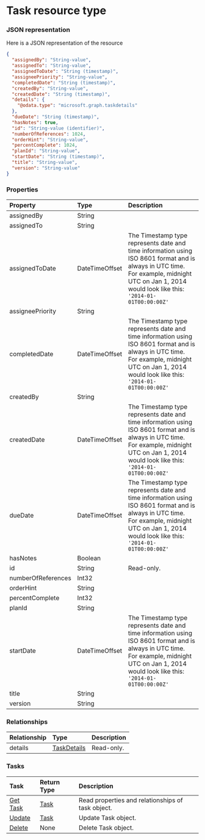 # Task resource type



### JSON representation

Here is a JSON representation of the resource

<!-- {
  "blockType": "resource",
  "optionalProperties": [
    "details"
  ],
  "@odata.type": "microsoft.graph.task"
}-->

```json
{
  "assignedBy": "String-value",
  "assignedTo": "String-value",
  "assignedToDate": "String (timestamp)",
  "assigneePriority": "String-value",
  "completedDate": "String (timestamp)",
  "createdBy": "String-value",
  "createdDate": "String (timestamp)",
  "details": {
    "@odata.type": "microsoft.graph.taskdetails"
  },
  "dueDate": "String (timestamp)",
  "hasNotes": true,
  "id": "String-value (identifier)",
  "numberOfReferences": 1024,
  "orderHint": "String-value",
  "percentComplete": 1024,
  "planId": "String-value",
  "startDate": "String (timestamp)",
  "title": "String-value",
  "version": "String-value"
}

```
### Properties
| Property	   | Type	|Description|
|:---------------|:--------|:----------|
|assignedBy|String||
|assignedTo|String||
|assignedToDate|DateTimeOffset|The Timestamp type represents date and time information using ISO 8601 format and is always in UTC time. For example, midnight UTC on Jan 1, 2014 would look like this: `'2014-01-01T00:00:00Z'`|
|assigneePriority|String||
|completedDate|DateTimeOffset|The Timestamp type represents date and time information using ISO 8601 format and is always in UTC time. For example, midnight UTC on Jan 1, 2014 would look like this: `'2014-01-01T00:00:00Z'`|
|createdBy|String||
|createdDate|DateTimeOffset|The Timestamp type represents date and time information using ISO 8601 format and is always in UTC time. For example, midnight UTC on Jan 1, 2014 would look like this: `'2014-01-01T00:00:00Z'`|
|dueDate|DateTimeOffset|The Timestamp type represents date and time information using ISO 8601 format and is always in UTC time. For example, midnight UTC on Jan 1, 2014 would look like this: `'2014-01-01T00:00:00Z'`|
|hasNotes|Boolean||
|id|String| Read-only.|
|numberOfReferences|Int32||
|orderHint|String||
|percentComplete|Int32||
|planId|String||
|startDate|DateTimeOffset|The Timestamp type represents date and time information using ISO 8601 format and is always in UTC time. For example, midnight UTC on Jan 1, 2014 would look like this: `'2014-01-01T00:00:00Z'`|
|title|String||
|version|String||

### Relationships
| Relationship | Type	|Description|
|:---------------|:--------|:----------|
|details|[TaskDetails](taskdetails.md)| Read-only.|

### Tasks

| Task		   | Return Type	|Description|
|:---------------|:--------|:----------|
|[Get Task](../api/task_get.md) | [Task](task.md) |Read properties and relationships of task object.|
|[Update](../api/task_update.md) | [Task](task.md)	|Update Task object. |
|[Delete](../api/task_delete.md) | None |Delete Task object. |

<!-- uuid: ab5459ec-9468-42f3-8eeb-6989bf6f845e
2015-10-19 09:07:26 UTC -->
<!-- {
  "type": "#page.annotation",
  "description": "Task resource",
  "keywords": "",
  "section": "documentation",
  "tocPath": ""
}-->